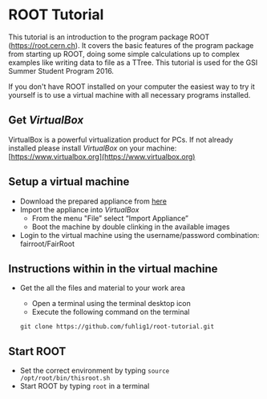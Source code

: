 # ROOT Tutorial

This tutorial is an introduction to the program package ROOT
(https://root.cern.ch). It covers the basic features of the program package
from starting up ROOT, doing some simple calculations up to complex examples
like writing data to file as a TTree.
This tutorial is used for the GSI Summer Student Program 2016.

If you don't have ROOT installed on your computer the easiest way to try
it yourself is to use a virtual machine with all necessary programs
installed. 

## Get *VirtualBox*

VirtualBox is a powerful virtualization product for PCs. If not already
installed please install *VirtualBox* on your machine: [https://www.virtualbox.org](https://www.virtualbox.org)

## Setup a virtual machine
- Download the prepared appliance from [here](http://fairroot.gsi.de/downloads/ROOT_Tutorial.ova)
- Import the appliance into *VirtualBox*
   - From the menu "File” select “Import Appliance”
   - Boot the machine by double clinking in the available images
- Login to the virtual machine using the username/password combination: fairroot/FairRoot 

## Instructions within in the virtual machine
- Get the all the files and material to your work area
   - Open a terminal using the terminal desktop icon
   - Execute the following command on the terminal

    `git clone https://github.com/fuhlig1/root-tutorial.git`

## Start ROOT
- Set the correct environment by typing `source /opt/root/bin/thisroot.sh`
- Start ROOT by typing `root` in a terminal

